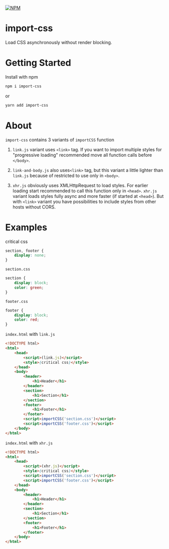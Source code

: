 [![NPM](https://nodei.co/npm/import-css.png?downloads=true&downloadRank=true&stars=true)](https://nodei.co/npm/import-css/)

# import-css

Load CSS asynchronously without render blocking.

# Getting Started

Install with npm
```bash
npm i import-css
```
or
```bash
yarn add import-css
```

# About

`import-css` contains 3 variants of `importCSS` function

1. `link.js` variant uses `<link>` tag. If you want to import multiple styles for "progressive loading" recommended move all function calls before `</body>`.

2. `link-and-body.js` also uses`<link>` tag, but this variant a little lighter than `link.js` because of restricted to use only in `<body>`.

3. `xhr.js` obviously uses XMLHttpRequest to load styles. For earlier loading start recommended to call this function only in `<head>`. `xhr.js` variant loads styles fully async and more faster (if started at `<head>`). But with `<link>` variant you have possibilities to include styles from other hosts without CORS. 

# Examples

critical css
```css
section, footer {
	display: none;
}
```

`section.css`
```css
section {
	display: block;
	color: green;
}
```

`footer.css`
```css
footer {
	display: block;
	color: red;
}
```

`index.html` with `link.js`
```html
<!DOCTYPE html>
<html>
	<head>
		<script>(link.js)</script>
		<style>(critical css)</style>
	</head>
	<body>
		<header>
			<h1>Header</h1>
		</header>
		<section>
			<h1>Section</h1>
		</section>
		<footer>
			<h1>Footer</h1>
		</footer>
		<script>importCSS('section.css')</script>
		<script>importCSS('footer.css')</script>
	</body>
</html>
```

`index.html` with `xhr.js`
```html
<!DOCTYPE html>
<html>
	<head>
		<script>(xhr.js)</script>
		<style>(critical css)</style>
		<script>importCSS('section.css')</script>
		<script>importCSS('footer.css')</script>
	</head>
	<body>
		<header>
			<h1>Header</h1>
		</header>
		<section>
			<h1>Section</h1>
		</section>
		<footer>
			<h1>Footer</h1>
		</footer>
	</body>
</html>
```
